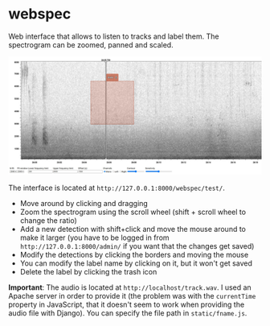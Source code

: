 # webspec

Web interface that allows to listen to tracks and label them. The spectrogram can be zoomed, panned and scaled.

![Screenshot](https://github.com/plaf2000/webspec/blob/master/screenshot.jpeg)

The interface is located at `http://127.0.0.1:8000/webspec/test/`.

* Move around by clicking and dragging 
*  Zoom the spectrogram using the scroll wheel (shift + scroll wheel to change the ratio)
*  Add a new detection with shift+click and move the mouse around to make it larger (you have to be logged in from `http://127.0.0.1:8000/admin/` if you want that the changes get saved)
*  Modify the detections by clicking the borders and moving the mouse
*  You can modify the label name by clicking on it, but it won't get saved
*  Delete the label by clicking the trash icon

**Important**: The audio is located at `http://localhost/track.wav`. I used an Apache server in order to provide it (the problem was with the `currentTime` property in JavaScript, that it doesn't seem to work when providing the audio file with Django). You can specify the file path in `static/fname.js`.